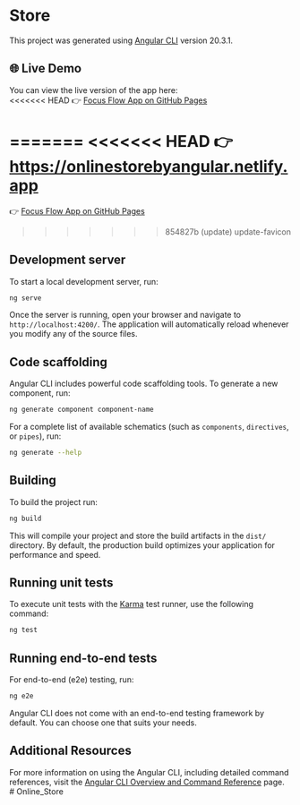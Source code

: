 # Store

This project was generated using [Angular CLI](https://github.com/angular/angular-cli) version 20.3.1.

## 🌐 Live Demo

You can view the live version of the app here:  
<<<<<<< HEAD
👉 [Focus Flow App on GitHub Pages](https://nurnouraaa.github.io/Store/)

=======
<<<<<<< HEAD
👉 https://onlinestorebyangular.netlify.app
=======
👉 [Focus Flow App on GitHub Pages](https://nurnouraaa.github.io/Store/)

>>>>>>> 854827b (update)
>>>>>>> update-favicon

## Development server

To start a local development server, run:

```bash
ng serve
```

Once the server is running, open your browser and navigate to `http://localhost:4200/`. The application will automatically reload whenever you modify any of the source files.

## Code scaffolding

Angular CLI includes powerful code scaffolding tools. To generate a new component, run:

```bash
ng generate component component-name
```

For a complete list of available schematics (such as `components`, `directives`, or `pipes`), run:

```bash
ng generate --help
```

## Building

To build the project run:

```bash
ng build
```

This will compile your project and store the build artifacts in the `dist/` directory. By default, the production build optimizes your application for performance and speed.

## Running unit tests

To execute unit tests with the [Karma](https://karma-runner.github.io) test runner, use the following command:

```bash
ng test
```

## Running end-to-end tests

For end-to-end (e2e) testing, run:

```bash
ng e2e
```

Angular CLI does not come with an end-to-end testing framework by default. You can choose one that suits your needs.

## Additional Resources

For more information on using the Angular CLI, including detailed command references, visit the [Angular CLI Overview and Command Reference](https://angular.dev/tools/cli) page.
#   O n l i n e _ S t o r e  
 